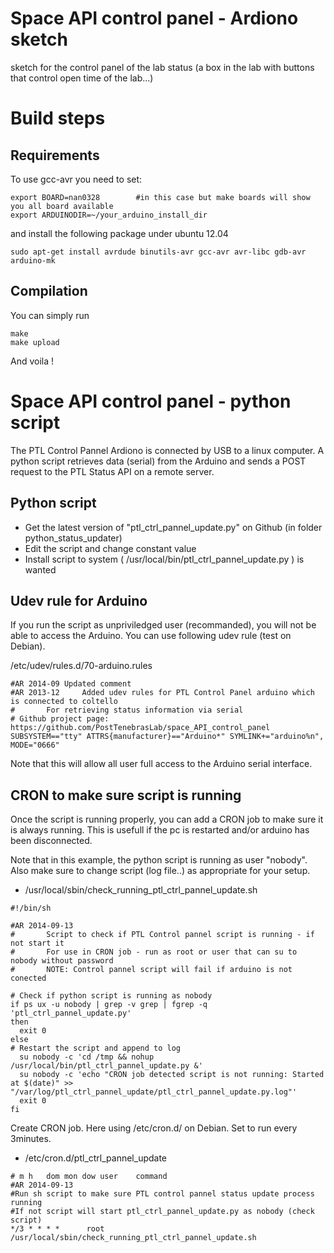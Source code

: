 # Space API control panel - Ardiono sketch

sketch for the control panel of the lab status (a box in the lab with buttons that control open time of the lab...)

# Build steps
## Requirements
To use gcc-avr you need to set:

    export BOARD=nan0328        #in this case but make boards will show you all board available
    export ARDUINODIR=~/your_arduino_install_dir

and install the following package under ubuntu 12.04

    sudo apt-get install avrdude binutils-avr gcc-avr avr-libc gdb-avr arduino-mk

## Compilation

You can simply run

    make
    make upload

And voila !

# Space API control panel - python script

The PTL Control Pannel Ardiono is connected by USB to a linux computer.
A python script retrieves data (serial) from the Arduino and sends a POST request to the PTL Status API on a remote server.

## Python script

* Get the latest version of "ptl_ctrl_pannel_update.py" on Github (in folder python_status_updater)
* Edit the script and change constant value
* Install script to system ( /usr/local/bin/ptl_ctrl_pannel_update.py ) is wanted

## Udev rule for Arduino

If you run the script as unpriviledged user (recommanded), you will not be able to access the Arduino. You can use following udev rule (test on Debian). 

/etc/udev/rules.d/70-arduino.rules

```
#AR 2014-09 Updated comment
#AR 2013-12 	Added udev rules for PTL Control Panel arduino which is connected to coltello
# 		For retrieving status information via serial
# Github project page: https://github.com/PostTenebrasLab/space_API_control_panel
SUBSYSTEM=="tty" ATTRS{manufacturer}=="Arduino*" SYMLINK+="arduino%n", MODE="0666"
```

Note that this will allow all user full access to the Arduino serial interface.

## CRON to make sure script is running

Once the script is running properly, you can add a CRON job to make sure it is always running. 
This is usefull if the pc is restarted and/or arduino has been disconnected.

Note that in this example, the python script is running as user "nobody".
Also make sure to change script (log file..) as appropriate for your setup.

* /usr/local/sbin/check_running_ptl_ctrl_pannel_update.sh

```
#!/bin/sh

#AR 2014-09-13
#       Script to check if PTL Control pannel script is running - if not start it
#       For use in CRON job - run as root or user that can su to nobody without password
#       NOTE: Control pannel script will fail if arduino is not conected

# Check if python script is running as nobody
if ps ux -u nobody | grep -v grep | fgrep -q 'ptl_ctrl_pannel_update.py'
then   
  exit 0
else
# Restart the script and append to log
  su nobody -c 'cd /tmp && nohup /usr/local/bin/ptl_ctrl_pannel_update.py &'
  su nobody -c 'echo "CRON job detected script is not running: Started at $(date)" >> "/var/log/ptl_ctrl_pannel_update/ptl_ctrl_pannel_update.py.log"'
  exit 0                                                                                               
fi
```

Create CRON job. Here using /etc/cron.d/ on Debian. Set to run every 3minutes.

* /etc/cron.d/ptl_ctrl_pannel_update 
    
```
# m	h	dom	mon	dow	user	command
#AR 2014-09-13
#Run sh script to make sure PTL control pannel status update process running
#If not script will start ptl_ctrl_pannel_update.py as nobody (check script)
*/3 * * * *      root   /usr/local/sbin/check_running_ptl_ctrl_pannel_update.sh
```
